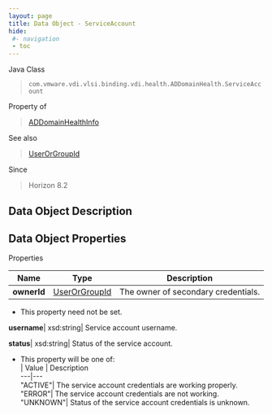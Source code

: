 ```yaml
---
layout: page
title: Data Object - ServiceAccount
hide:
 #- navigation
 - toc
---
```






Java Class  
> `com.vmware.vdi.vlsi.binding.vdi.health.ADDomainHealth.ServiceAccount`

Property of  
> [ADDomainHealthInfo](vdi.health.ADDomainHealth.ADDomainHealthInfo.md#field_detail)

See also  
> [UserOrGroupId](vdi.entity.UserOrGroupId.md)

Since  
> Horizon 8.2


## Data Object Description 

## Data Object Properties

Properties

Name |  Type |  Description   
---|---|---  
**ownerId**| [UserOrGroupId](vdi.entity.UserOrGroupId.md)|  The owner of secondary credentials.   


* This property need not be set.

  
**username**|  xsd:string|  Service account username.   
  
**status**|  xsd:string|  Status of the service account.   


  * This property will be one of:  
|  Value |  Description   
---|---  
"ACTIVE"| The service account credentials are working properly.  
"ERROR"| The service account credentials are not working.  
"UNKNOWN"| Status of the service account credentials is unknown.  

  
  
  

  
  

